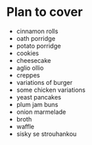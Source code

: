 # Plan to cover
* cinnamon rolls
* oath porridge
* potato porridge
* cookies
* cheesecake
* aglio ollio
* creppes
* variations of burger
* some chicken variations
* yeast pancakes
* plum jam buns
* onion marmelade
* broth
* waffle
* sisky se strouhankou
